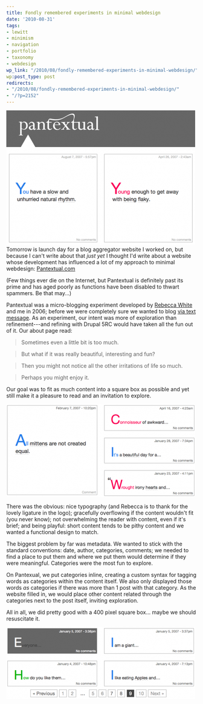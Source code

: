 ```yaml
---
title: Fondly remembered experiments in minimal webdesign
date: '2010-08-31'
tags:
- lewitt
- minimism
- navigation
- portfolio
- taxonomy
- webdesign
wp_link: "/2010/08/fondly-remembered-experiments-in-minimal-webdesign/"
wp:post_type: post
redirects:
- "/2010/08/fondly-remembered-experiments-in-minimal-webdesign/"
- "/?p=2152"
---
```


[ ![](2010-08-31-Fondly-remembered-experiments-in-minimal-webdesign/pantextual-11-500x356.png "pantextual-1") ](2010-08-31-Fondly-remembered-experiments-in-minimal-webdesign/pantextual-11.png)Tomorrow is launch day for a blog aggregator website I worked on, but because I can't write about that _just yet_ I thought I'd write about a website whose development has influenced a lot of my approach to minimal webdesign: [Pantextual.com](http://pantextual.com)

(Few things ever die on the Internet, but Pantextual is definitely past its prime and has aged poorly as functions have been disabled to thwart spammers. Be that may...)

Pantextual was a micro-blogging experiment developed by [Rebecca White](http://circuitous.org) and me in 2006; before we were completely sure we wanted to blog [via text message](http://twitter.com/pantextual). As an experiment, our intent was more of exploration than refinement---and refining with Drupal 5RC would have taken all the fun out of it. Our about page read:

> Sometimes even a little bit is too much.

> But what if it was really beautiful, interesting and fun?

> Then you might not notice all the other irritations of life so much.

> Perhaps you might enjoy it.

Our goal was to fit as much content into a square box as possible and yet still make it a pleasure to read and an invitation to explore.

[ ![](2010-08-31-Fondly-remembered-experiments-in-minimal-webdesign/pantextual-2-500x245.png "pantextual-2") ](2010-08-31-Fondly-remembered-experiments-in-minimal-webdesign/pantextual-2.png)

There was the obvious: nice typography (and Rebecca is to thank for the lovely ligature in the logo); gracefully overflowing if the content wouldn't fit (you never know); not overwhelming the reader with content, even if it's brief; and being playful: short content tends to be pithy content and we wanted a functional design to match.

The biggest problem by far was metadata. We wanted to stick with the standard conventions: date, author, categories, comments; we needed to find a place to put them and where we put them would determine if they were meaningful. Categories were the most fun to explore.

On Pantexual, we put categories inline, creating a custom syntax for tagging words as categories within the content itself. We also only displayed those words _as_ categories if there was more than 1 post with that category. As the website filled in, we would place other content related through the categories next to the post itself, inviting exploration.

All in all, we did pretty good with a 400 pixel square box... maybe we should resuscitate it.

[ ![](2010-08-31-Fondly-remembered-experiments-in-minimal-webdesign/pantextual-31-500x190.png "pantextual-3") ](2010-08-31-Fondly-remembered-experiments-in-minimal-webdesign/pantextual-31.png)
